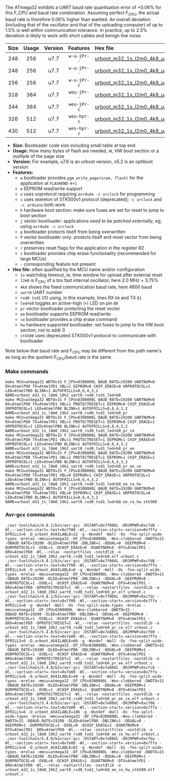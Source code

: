 The ATmega32 exhibits a UART baud rate quantisation error of +0.06% for this F_CPU and baud rate combination. Assuming perfect F<sub>CPU</sub>, the actual baud rate is therefore 0.06% higher than wanted. An overall deviation (including that of the oscillator and that of the uploading computer) of up to 1.5% is well within communication tolerance. In practice, up to 2.5% deviation is likely to work with short cables and benign line noise.

|Size|Usage|Version|Features|Hex file|
|:-:|:-:|:-:|:-:|:--|
|248|256|u7.7|`w-u-jPr--`|[urboot_m32_1s_l2m0_4k8_uart0_rxd0_txd1_led+b0.hex](https://raw.githubusercontent.com/stefanrueger/urboot.hex/main/mcus/atmega32/watchdog_1_s/internal_oscillator_l%2B3.75%25/%2B2m000000_hz/%2B%2B%2B4k8_baud/uart0_rxd0_txd1/led%2Bb0/urboot_m32_1s_l2m0_4k8_uart0_rxd0_txd1_led%2Bb0.hex)|
|248|256|u7.7|`w-u-jPr--`|[urboot_m32_1s_l2m0_4k8_uart0_rxd0_txd1_led+b0_pr.hex](https://raw.githubusercontent.com/stefanrueger/urboot.hex/main/mcus/atmega32/watchdog_1_s/internal_oscillator_l%2B3.75%25/%2B2m000000_hz/%2B%2B%2B4k8_baud/uart0_rxd0_txd1/led%2Bb0/urboot_m32_1s_l2m0_4k8_uart0_rxd0_txd1_led%2Bb0_pr.hex)|
|256|256|u7.7|`w-u-jPr-c`|[urboot_m32_1s_l2m0_4k8_uart0_rxd0_txd1_led+b0_pr_ce.hex](https://raw.githubusercontent.com/stefanrueger/urboot.hex/main/mcus/atmega32/watchdog_1_s/internal_oscillator_l%2B3.75%25/%2B2m000000_hz/%2B%2B%2B4k8_baud/uart0_rxd0_txd1/led%2Bb0/urboot_m32_1s_l2m0_4k8_uart0_rxd0_txd1_led%2Bb0_pr_ce.hex)|
|318|384|u7.7|`weu-jPr--`|[urboot_m32_1s_l2m0_4k8_uart0_rxd0_txd1_led+b0_pr_ee.hex](https://raw.githubusercontent.com/stefanrueger/urboot.hex/main/mcus/atmega32/watchdog_1_s/internal_oscillator_l%2B3.75%25/%2B2m000000_hz/%2B%2B%2B4k8_baud/uart0_rxd0_txd1/led%2Bb0/urboot_m32_1s_l2m0_4k8_uart0_rxd0_txd1_led%2Bb0_pr_ee.hex)|
|344|384|u7.7|`weu-jPr-c`|[urboot_m32_1s_l2m0_4k8_uart0_rxd0_txd1_led+b0_pr_ee_ce.hex](https://raw.githubusercontent.com/stefanrueger/urboot.hex/main/mcus/atmega32/watchdog_1_s/internal_oscillator_l%2B3.75%25/%2B2m000000_hz/%2B%2B%2B4k8_baud/uart0_rxd0_txd1/led%2Bb0/urboot_m32_1s_l2m0_4k8_uart0_rxd0_txd1_led%2Bb0_pr_ee_ce.hex)|
|326|512|u7.7|`weu-hpr-c`|[urboot_m32_1s_l2m0_4k8_uart0_rxd0_txd1_led+b0_ee_ce_hw.hex](https://raw.githubusercontent.com/stefanrueger/urboot.hex/main/mcus/atmega32/watchdog_1_s/internal_oscillator_l%2B3.75%25/%2B2m000000_hz/%2B%2B%2B4k8_baud/uart0_rxd0_txd1/led%2Bb0/urboot_m32_1s_l2m0_4k8_uart0_rxd0_txd1_led%2Bb0_ee_ce_hw.hex)|
|430|512|u7.7|`wes-hpr-c`|[urboot_m32_1s_l2m0_4k8_uart0_rxd0_txd1_led+b0_ee_ce_hw_stk500.hex](https://raw.githubusercontent.com/stefanrueger/urboot.hex/main/mcus/atmega32/watchdog_1_s/internal_oscillator_l%2B3.75%25/%2B2m000000_hz/%2B%2B%2B4k8_baud/uart0_rxd0_txd1/led%2Bb0/urboot_m32_1s_l2m0_4k8_uart0_rxd0_txd1_led%2Bb0_ee_ce_hw_stk500.hex)|

- **Size:** Bootloader code size including small table at top end
- **Usage:** How many bytes of flash are needed, ie, HW boot section or a multiple of the page size
- **Version:** For example, u7.6 is an urboot version, o5.2 is an optiboot version
- **Features:**
  + `w` bootloader provides `pgm_write_page(sram, flash)` for the application at `FLASHEND-4+1`
  + `e` EEPROM read/write support
  + `u` uses urprotocol requiring `avrdude -c urclock` for programming
  + `s` uses skeleton of STK500v1 protocol (deprecated); `-c urclock` and `-c arduino` both work
  + `h` hardware boot section: make sure fuses are set for reset to jump to boot section
  + `j` vector bootloader: applications *need to be patched externally*, eg, using `avrdude -c urclock`
  + `p` bootloader protects itself from being overwritten
  + `P` vector bootloader only: protects itself and reset vector from being overwritten
  + `r` preserves reset flags for the application in the register R2
  + `c` bootloader provides chip erase functionality (recommended for large MCUs)
  + `-` corresponding feature not present
- **Hex file:** often qualified by the MCU name and/or configuration
  + `1s` watchdog timeout, ie, time window for upload after external reset
  + `l2m0` is F<sub>CPU</sub> of a too fast internal oscillator, here 2.0 MHz + 3.75%
  + `4k8` shows the fixed communication baud rate, here 4800 baud
  + `uart0` UART number
  + `rxd0 txd1` I/O using, in this example, lines RX `D0` and TX `D1`
  + `led+b0` toggles an active-high (`+`) LED on pin `B0`
  + `pr` vector bootloader protecting the reset vector
  + `ee` bootloader supports EEPROM read/write
  + `ce` bootloader provides a chip erase command
  + `hw` hardware supported bootloader: set fuses to jump to the HW boot section, not to addr 0
  + `stk500` uses deprecated STK500v1 protocol to communicate with bootloader


Note below that baud rate and F<sub>CPU</sub> may be different from the path name's as long as the quotient F<sub>CPU</sub>/baud rate is the same.

### Make commands
```
make MCU=atmega32 WDTO=1S F_CPU=8300000L BAUD_RATE=19200 UARTNUM=0 RX=AtmelPD0 TX=AtmelPD1 VBL=1 EEPROM=0 CHIP_ERASE=0 URPROTOCOL=1 LED=AtmelPB0 BLINK=1 AUTOFRILLS=0,6,4,3,2 NAME=urboot_m32_1s_l8m0_19k2_uart0_rxd0_txd1_led+b0
make MCU=atmega32 WDTO=1S F_CPU=8300000L BAUD_RATE=19200 UARTNUM=0 RX=AtmelPD0 TX=AtmelPD1 VBL=1 PROTECTRESET=1 EEPROM=0 CHIP_ERASE=0 URPROTOCOL=1 LED=AtmelPB0 BLINK=1 AUTOFRILLS=0,6,4,3,2 NAME=urboot_m32_1s_l8m0_19k2_uart0_rxd0_txd1_led+b0_pr
make MCU=atmega32 WDTO=1S F_CPU=8300000L BAUD_RATE=19200 UARTNUM=0 RX=AtmelPD0 TX=AtmelPD1 VBL=1 PROTECTRESET=1 EEPROM=0 CHIP_ERASE=1 URPROTOCOL=1 LED=AtmelPB0 BLINK=1 AUTOFRILLS=0,6,4,3,2 NAME=urboot_m32_1s_l8m0_19k2_uart0_rxd0_txd1_led+b0_pr_ce
make MCU=atmega32 WDTO=1S F_CPU=8300000L BAUD_RATE=19200 UARTNUM=0 RX=AtmelPD0 TX=AtmelPD1 VBL=1 PROTECTRESET=1 EEPROM=1 CHIP_ERASE=0 URPROTOCOL=1 LED=AtmelPB0 BLINK=1 AUTOFRILLS=0,6,4,3,2 NAME=urboot_m32_1s_l8m0_19k2_uart0_rxd0_txd1_led+b0_pr_ee
make MCU=atmega32 WDTO=1S F_CPU=8300000L BAUD_RATE=19200 UARTNUM=0 RX=AtmelPD0 TX=AtmelPD1 VBL=1 PROTECTRESET=1 EEPROM=1 CHIP_ERASE=1 URPROTOCOL=1 LED=AtmelPB0 BLINK=1 AUTOFRILLS=0,6,4,3,2 NAME=urboot_m32_1s_l8m0_19k2_uart0_rxd0_txd1_led+b0_pr_ee_ce
make MCU=atmega32 WDTO=1S F_CPU=8300000L BAUD_RATE=19200 UARTNUM=0 RX=AtmelPD0 TX=AtmelPD1 VBL=0 EEPROM=1 CHIP_ERASE=1 URPROTOCOL=1 LED=AtmelPB0 BLINK=1 AUTOFRILLS=0,6,4,3,2 NAME=urboot_m32_1s_l8m0_19k2_uart0_rxd0_txd1_led+b0_ee_ce_hw
make MCU=atmega32 WDTO=1S F_CPU=8300000L BAUD_RATE=19200 UARTNUM=0 RX=AtmelPD0 TX=AtmelPD1 VBL=0 EEPROM=1 CHIP_ERASE=1 URPROTOCOL=0 LED=AtmelPB0 BLINK=1 AUTOFRILLS=0,6,4,3,2 NAME=urboot_m32_1s_l8m0_19k2_uart0_rxd0_txd1_led+b0_ee_ce_hw_stk500
```

### Avr-gcc commands
```
./avr-toolchain/4.8.1/bin/avr-gcc -DSTART=0x7f00UL -DRJMPWP=0xcfd8 -Wl,--section-start=.text=0x7f00 -Wl,--section-start=.version=0x7ffa -DFRILLS=6 -D_urboot_AVAILABLE=22 -g -Wundef -Wall -Os -fno-split-wide-types -mrelax -mmcu=atmega32 -DF_CPU=8300000L -Wno-clobbered -DWDTO=1S -DBAUD_RATE=19200 -DLED=AtmelPB0 -DBLINK=1 -DDUAL=0 -DEEPROM=0 -DURPROTOCOL=1 -DVBL=1 -DCHIP_ERASE=0 -DUARTNUM=0 -DTX=AtmelPD1 -DRX=AtmelPD0 -Wl,--relax -nostartfiles -nostdlib -o urboot_m32_1s_l8m0_19k2_uart0_rxd0_txd1_led+b0.elf urboot.c
./avr-toolchain/4.8.1/bin/avr-gcc -DSTART=0x7f00UL -DRJMPWP=0xcfd8 -Wl,--section-start=.text=0x7f00 -Wl,--section-start=.version=0x7ffa -DFRILLS=6 -D_urboot_AVAILABLE=8 -g -Wundef -Wall -Os -fno-split-wide-types -mrelax -mmcu=atmega32 -DF_CPU=8300000L -Wno-clobbered -DWDTO=1S -DBAUD_RATE=19200 -DLED=AtmelPB0 -DBLINK=1 -DDUAL=0 -DEEPROM=0 -DURPROTOCOL=1 -DVBL=1 -DCHIP_ERASE=0 -DUARTNUM=0 -DTX=AtmelPD1 -DRX=AtmelPD0 -DPROTECTRESET=1 -Wl,--relax -nostartfiles -nostdlib -o urboot_m32_1s_l8m0_19k2_uart0_rxd0_txd1_led+b0_pr.elf urboot.c
./avr-toolchain/4.8.1/bin/avr-gcc -DSTART=0x7f00UL -DRJMPWP=0xcfdc -Wl,--section-start=.text=0x7f00 -Wl,--section-start=.version=0x7ffa -DFRILLS=0 -g -Wundef -Wall -Os -fno-split-wide-types -mrelax -mmcu=atmega32 -DF_CPU=8300000L -Wno-clobbered -DWDTO=1S -DBAUD_RATE=19200 -DLED=AtmelPB0 -DBLINK=1 -DDUAL=0 -DEEPROM=0 -DURPROTOCOL=1 -DVBL=1 -DCHIP_ERASE=1 -DUARTNUM=0 -DTX=AtmelPD1 -DRX=AtmelPD0 -DPROTECTRESET=1 -Wl,--relax -nostartfiles -nostdlib -o urboot_m32_1s_l8m0_19k2_uart0_rxd0_txd1_led+b0_pr_ce.elf urboot.c
./avr-toolchain/5.4.0/bin/avr-gcc -DSTART=0x7e80UL -DRJMPWP=0xcfb9 -Wl,--section-start=.text=0x7e80 -Wl,--section-start=.version=0x7ffa -DFRILLS=6 -D_urboot_AVAILABLE=66 -g -Wundef -Wall -Os -fno-split-wide-types -mrelax -mmcu=atmega32 -DF_CPU=8300000L -Wno-clobbered -DWDTO=1S -DBAUD_RATE=19200 -DLED=AtmelPB0 -DBLINK=1 -DDUAL=0 -DEEPROM=1 -DURPROTOCOL=1 -DVBL=1 -DCHIP_ERASE=0 -DUARTNUM=0 -DTX=AtmelPD1 -DRX=AtmelPD0 -DPROTECTRESET=1 -Wl,--relax -nostartfiles -nostdlib -o urboot_m32_1s_l8m0_19k2_uart0_rxd0_txd1_led+b0_pr_ee.elf urboot.c
./avr-toolchain/5.4.0/bin/avr-gcc -DSTART=0x7e80UL -DRJMPWP=0xcfc6 -Wl,--section-start=.text=0x7e80 -Wl,--section-start=.version=0x7ffa -DFRILLS=6 -D_urboot_AVAILABLE=40 -g -Wundef -Wall -Os -fno-split-wide-types -mrelax -mmcu=atmega32 -DF_CPU=8300000L -Wno-clobbered -DWDTO=1S -DBAUD_RATE=19200 -DLED=AtmelPB0 -DBLINK=1 -DDUAL=0 -DEEPROM=1 -DURPROTOCOL=1 -DVBL=1 -DCHIP_ERASE=1 -DUARTNUM=0 -DTX=AtmelPD1 -DRX=AtmelPD0 -DPROTECTRESET=1 -Wl,--relax -nostartfiles -nostdlib -o urboot_m32_1s_l8m0_19k2_uart0_rxd0_txd1_led+b0_pr_ee_ce.elf urboot.c
./avr-toolchain/5.4.0/bin/avr-gcc -DSTART=0x7e00UL -DRJMPWP=0xcf86 -Wl,--section-start=.text=0x7e00 -Wl,--section-start=.version=0x7ffa -DFRILLS=6 -D_urboot_AVAILABLE=186 -g -Wundef -Wall -Os -fno-split-wide-types -mrelax -mmcu=atmega32 -DF_CPU=8300000L -Wno-clobbered -DWDTO=1S -DBAUD_RATE=19200 -DLED=AtmelPB0 -DBLINK=1 -DDUAL=0 -DEEPROM=1 -DURPROTOCOL=1 -DVBL=0 -DCHIP_ERASE=1 -DUARTNUM=0 -DTX=AtmelPD1 -DRX=AtmelPD0 -Wl,--relax -nostartfiles -nostdlib -o urboot_m32_1s_l8m0_19k2_uart0_rxd0_txd1_led+b0_ee_ce_hw.elf urboot.c
./avr-toolchain/5.4.0/bin/avr-gcc -DSTART=0x7e00UL -DRJMPWP=0xcfba -Wl,--section-start=.text=0x7e00 -Wl,--section-start=.version=0x7ffa -DFRILLS=6 -D_urboot_AVAILABLE=82 -g -Wundef -Wall -Os -fno-split-wide-types -mrelax -mmcu=atmega32 -DF_CPU=8300000L -Wno-clobbered -DWDTO=1S -DBAUD_RATE=19200 -DLED=AtmelPB0 -DBLINK=1 -DDUAL=0 -DEEPROM=1 -DURPROTOCOL=0 -DVBL=0 -DCHIP_ERASE=1 -DUARTNUM=0 -DTX=AtmelPD1 -DRX=AtmelPD0 -Wl,--relax -nostartfiles -nostdlib -o urboot_m32_1s_l8m0_19k2_uart0_rxd0_txd1_led+b0_ee_ce_hw_stk500.elf urboot.c
```

